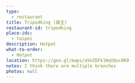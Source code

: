 ```yaml
---
type: 
  - restaurant
title: Tripodking (鼎王)
restaurant-id: tripodking
place-ids:
  - taipei
description: Hotpot
what-to-order:
  - Hotpot
location: https://goo.gl/maps/aVoZDFk1WqVQuc8K9
notes: I think there are multiple branches
photos: null
---
```

